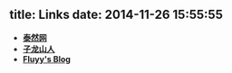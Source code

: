 title: Links
date: 2014-11-26 15:55:55
---

- [**泰然网**](http://www.tairan.com/)
- [**子龙山人**](http://4gamers.cn/)
- [**Fluyy's Blog**](http://blog.fluyy.net/)

